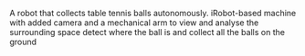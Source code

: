 A robot that collects table tennis balls autonomously. iRobot-based machine with added camera and a mechanical arm to view and analyse the surrounding space detect where the ball is and collect all the balls on the ground
